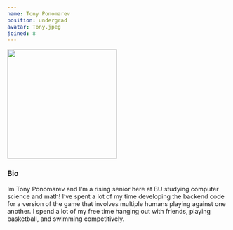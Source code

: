 ```yaml
---
name: Tony Ponomarev
position: undergrad
avatar: Tony.jpeg
joined: 8
---
```



<img width="250" src="{{site.baseurl}}/images/people/{{page.avatar}}" data-action="zoom">

### Bio
Im Tony Ponomarev and I’m a rising senior here at BU studying computer science and math! I’ve spent a lot of my time developing the backend code for a version of the game that involves multiple humans playing against one another. I spend a lot of my free time hanging out with friends, playing basketball, and swimming competitively.